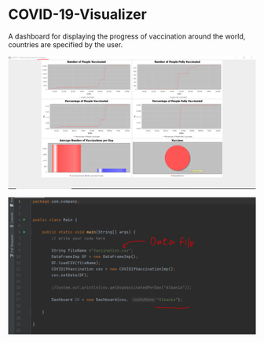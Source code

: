 # COVID-19-Visualizer
A dashboard for displaying the progress of vaccination around the world, countries are specified by the user.

![DashBoard showing Albania's info](https://github.com/KareimGazer/COVID-19-Visualizer/blob/main/data/1.PNG?raw=true)

![change code here](https://github.com/KareimGazer/COVID-19-Visualizer/blob/main/data/2.PNG?raw=true)
